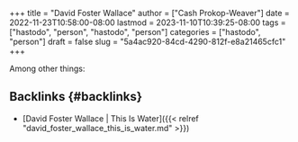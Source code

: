 +++
title = "David Foster Wallace"
author = ["Cash Prokop-Weaver"]
date = 2022-11-23T10:58:00-08:00
lastmod = 2023-11-10T10:39:25-08:00
tags = ["hastodo", "person", "hastodo", "person"]
categories = ["hastodo", "person"]
draft = false
slug = "5a4ac920-84cd-4290-812f-e8a21465cfc1"
+++

Among other things:


## Backlinks {#backlinks}

-   [David Foster Wallace | This Is Water]({{< relref "david_foster_wallace_this_is_water.md" >}})
